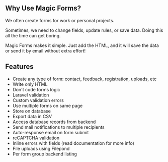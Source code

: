 ## Why Use Magic Forms?

We often create forms for work or personal projects.

Sometimes, we need to change fields, update rules, or save data. Doing this all the time can get boring.

Magic Forms makes it simple. Just add the HTML, and it will save the data or send it by email without extra effort!


## Features
* Create any type of form: contact, feedback, registration, uploads, etc
* Write only HTML
* Don't code forms logic
* Laravel validation
* Custom validation errors
* Use multiple forms on same page
* Store on database
* Export data in CSV
* Access database records from backend
* Send mail notifications to multiple recipients
* Auto-response email on form submit
* reCAPTCHA validation
* Inline errors with fields (read documentation for more info)
* File uploads using Filepond
* Per form group backend listing